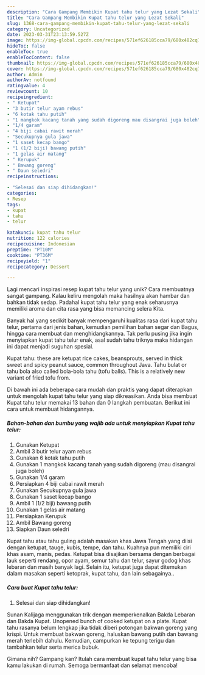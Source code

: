 ```yaml
---
description: "Cara Gampang Membikin Kupat tahu telur yang Lezat Sekali"
title: "Cara Gampang Membikin Kupat tahu telur yang Lezat Sekali"
slug: 1368-cara-gampang-membikin-kupat-tahu-telur-yang-lezat-sekali
category: Uncategorized
date: 2023-03-31T23:13:59.527Z
image: https://img-global.cpcdn.com/recipes/571ef626185cca79/680x482cq70/kupat-tahu-telur-foto-resep-utama.jpg
hideToc: false
enableToc: true
enableTocContent: false
thumbnail: https://img-global.cpcdn.com/recipes/571ef626185cca79/680x482cq70/kupat-tahu-telur-foto-resep-utama.jpg
cover: https://img-global.cpcdn.com/recipes/571ef626185cca79/680x482cq70/kupat-tahu-telur-foto-resep-utama.jpg
author: Admin
authorAv: notfound
ratingvalue: 4
reviewcount: 10
recipeingredient:
- " Ketupat"
- "3 butir telur ayam rebus"
- "6 kotak tahu putih"
- "1 mangkok kacang tanah yang sudah digoreng mau disangrai juga boleh"
- "1/4 garam"
- "4 biji cabai rawit merah"
- "Secukupnya gula jawa"
- "1 saset kecap bango"
- "1 (1/2 biji) bawang putih"
- "1 gelas air matang"
- " Kerupuk"
- " Bawang goreng"
- " Daun seledri"
recipeinstructions:

- "Selesai dan siap dihidangkan!"
categories:
- Resep
tags:
- kupat
- tahu
- telur

katakunci: kupat tahu telur 
nutrition: 122 calories
recipecuisine: Indonesian
preptime: "PT10M"
cooktime: "PT36M"
recipeyield: "1"
recipecategory: Dessert

---
```





Lagi mencari inspirasi resep kupat tahu telur yang unik? Cara membuatnya sangat gampang. Kalau keliru mengolah maka hasilnya akan hambar dan bahkan tidak sedap. Padahal kupat tahu telur yang enak seharusnya memiliki aroma dan cita rasa yang bisa memancing selera Kita.





Banyak hal yang sedikit banyak mempengaruhi kualitas rasa dari kupat tahu telur, pertama dari jenis bahan, kemudian pemilihan bahan segar dan Bagus, hingga cara membuat dan menghidangkannya. Tak perlu pusing jika ingin menyiapkan kupat tahu telur enak,      asal sudah tahu triknya maka hidangan ini dapat menjadi suguhan spesial.














Kupat tahu: these are ketupat rice cakes, beansprouts, served in thick sweet and spicy peanut sauce, common throughout Java. Tahu bulat or tahu bola also called bola-bola tahu (tofu balls). This is a relatively new variant of fried tofu from.






Di bawah ini ada beberapa cara mudah dan praktis yang dapat diterapkan untuk mengolah kupat tahu telur yang siap dikreasikan. Anda bisa membuat Kupat tahu telur memakai 13 bahan dan 0 langkah pembuatan. Berikut ini cara untuk membuat hidangannya.

<!--inarticleads1-->

##### Bahan-bahan dan bumbu yang wajib ada untuk menyiapkan Kupat tahu telur:

1. Gunakan  Ketupat
1. Ambil 3 butir telur ayam rebus
1. Gunakan 6 kotak tahu putih
1. Gunakan 1 mangkok kacang tanah yang sudah digoreng (mau disangrai juga boleh)
1. Gunakan 1/4 garam
1. Persiapkan 4 biji cabai rawit merah
1. Gunakan Secukupnya gula jawa
1. Gunakan 1 saset kecap bango
1. Ambil 1 (1/2 biji) bawang putih
1. Gunakan 1 gelas air matang
1. Persiapkan  Kerupuk
1. Ambil  Bawang goreng
1. Siapkan  Daun seledri


Kupat tahu atau tahu guling adalah masakan khas Jawa Tengah yang diisi dengan ketupat, tauge, kubis, tempe, dan tahu. Kuahnya pun memiliki ciri khas asam, manis, pedas. Ketupat bisa disajikan bersama dengan berbagai lauk seperti rendang, opor ayam, semur tahu dan telur, sayur godog khas lebaran dan masih banyak lagi. Selain itu, ketupat juga dapat ditemukan dalam masakan seperti ketoprak, kupat tahu, dan lain sebagainya.. 

<!--inarticleads2-->

##### Cara buat Kupat tahu telur:


1. Selesai dan siap dihidangkan!

Sunan Kalijaga menggunakan trik dengan memperkenalkan Bakda Lebaran dan Bakda Kupat. Unopened bunch of cooked ketupat on a plate. Kupat tahu rasanya belum lengkap jika tidak diberi potongan bakwan goreng yang krispi. Untuk membuat bakwan goreng, haluskan bawang putih dan bawang merah terlebih dahulu. Kemudian, campurkan ke tepung terigu dan tambahkan telur serta merica bubuk. 

Gimana nih? Gampang kan? Itulah cara membuat kupat tahu telur yang bisa kamu lakukan di rumah. Semoga bermanfaat dan selamat mencoba!
